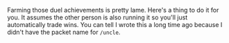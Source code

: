 Farming those duel achievements is pretty lame. Here's a thing to do it for you.
It assumes the other person is also running it so you'll just automatically
trade wins. You can tell I wrote this a long time ago because I didn't have the
packet name for `/uncle`.
